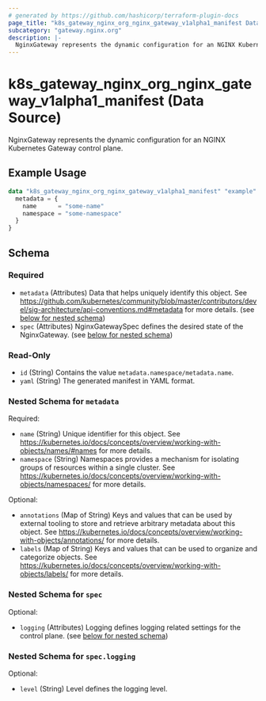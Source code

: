 ```yaml
---
# generated by https://github.com/hashicorp/terraform-plugin-docs
page_title: "k8s_gateway_nginx_org_nginx_gateway_v1alpha1_manifest Data Source - terraform-provider-k8s"
subcategory: "gateway.nginx.org"
description: |-
  NginxGateway represents the dynamic configuration for an NGINX Kubernetes Gateway control plane.
---
```


# k8s_gateway_nginx_org_nginx_gateway_v1alpha1_manifest (Data Source)

NginxGateway represents the dynamic configuration for an NGINX Kubernetes Gateway control plane.

## Example Usage

```terraform
data "k8s_gateway_nginx_org_nginx_gateway_v1alpha1_manifest" "example" {
  metadata = {
    name      = "some-name"
    namespace = "some-namespace"
  }
}
```

<!-- schema generated by tfplugindocs -->
## Schema

### Required

- `metadata` (Attributes) Data that helps uniquely identify this object. See https://github.com/kubernetes/community/blob/master/contributors/devel/sig-architecture/api-conventions.md#metadata for more details. (see [below for nested schema](#nestedatt--metadata))
- `spec` (Attributes) NginxGatewaySpec defines the desired state of the NginxGateway. (see [below for nested schema](#nestedatt--spec))

### Read-Only

- `id` (String) Contains the value `metadata.namespace/metadata.name`.
- `yaml` (String) The generated manifest in YAML format.

<a id="nestedatt--metadata"></a>
### Nested Schema for `metadata`

Required:

- `name` (String) Unique identifier for this object. See https://kubernetes.io/docs/concepts/overview/working-with-objects/names/#names for more details.
- `namespace` (String) Namespaces provides a mechanism for isolating groups of resources within a single cluster. See https://kubernetes.io/docs/concepts/overview/working-with-objects/namespaces/ for more details.

Optional:

- `annotations` (Map of String) Keys and values that can be used by external tooling to store and retrieve arbitrary metadata about this object. See https://kubernetes.io/docs/concepts/overview/working-with-objects/annotations/ for more details.
- `labels` (Map of String) Keys and values that can be used to organize and categorize objects. See https://kubernetes.io/docs/concepts/overview/working-with-objects/labels/ for more details.


<a id="nestedatt--spec"></a>
### Nested Schema for `spec`

Optional:

- `logging` (Attributes) Logging defines logging related settings for the control plane. (see [below for nested schema](#nestedatt--spec--logging))

<a id="nestedatt--spec--logging"></a>
### Nested Schema for `spec.logging`

Optional:

- `level` (String) Level defines the logging level.
